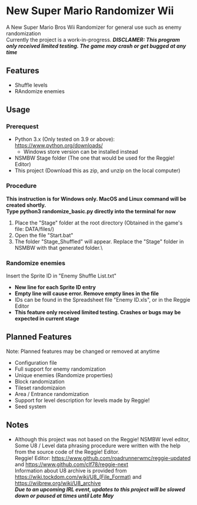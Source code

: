 # New Super Mario Randomizer Wii
 A New Super Mario Bros Wii Randomizer for general use such as enemy randomization\
 Currently the project is a work-in-progress.
***DISCLAMER: This program only received limited testing. The game may crash or get bugged at any time***

## Features
- Shuffle levels
- RAndomize enemies

## Usage
 ### Prerequest
 - Python 3.x (Only tested on 3.9 or above): https://www.python.org/downloads/ 
   - Windows store version can be installed instead
 - NSMBW Stage folder (The one that would be used for the Reggie! Editor)
 - This project (Download this as zip, and unzip on the local computer)
 ### Procedure
 **This instruction is for Windows only. MacOS and Linux command will be created shortly.** \
 **Type python3 randomize_basic.py directly into the terminal for now**
 1. Place the "Stage" folder at the root directory (Obtained in the game's file: DATA/files/)
 2. Open the file "Start.bat"
 3. The folder "Stage_Shuffled" will appear. Replace the "Stage" folder in NSMBW with that generated folder.\
 ### Randomize enemies
 Insert the Sprite ID in "Enemy Shuffle List.txt"
 - **New line for each Sprite ID entry**
 - **Empty line will cause error. Remove empty lines in the file**
 - IDs can be found in the Spreadsheet file "Enemy ID.xls", or in the Reggie Editor
 - **This feature only received limited testing. Crashes or bugs may be expected in current stage**

## Planned Features
Note: Planned features may be changed or removed at anytime
- Configuration file
- Full support for enemy randomization
- Unique enemies (Randomize properties)
- Block randomization
- Tileset randomizaion
- Area / Entrance randomization
- Support for level description for levels made by Reggie!
- Seed system

## Notes
 - Although this project was not based on the Reggie! NSMBW level editor,
 Some U8 / Level data phrasing procedure were written with the help from the source code of the Reggie! Editor. \
Reggie! Editor: https://www.github.com/roadrunnerwmc/reggie-updated and https://www.github.com/clf78/reggie-next \
Information about U8 archive is provided from https://wiki.tockdom.com/wiki/U8_(File_Format) and https://wiibrew.org/wiki/U8_archive \
 ***Due to an upcoming IRL event, updates to this project will be slowed down or paused at times until Late May***
